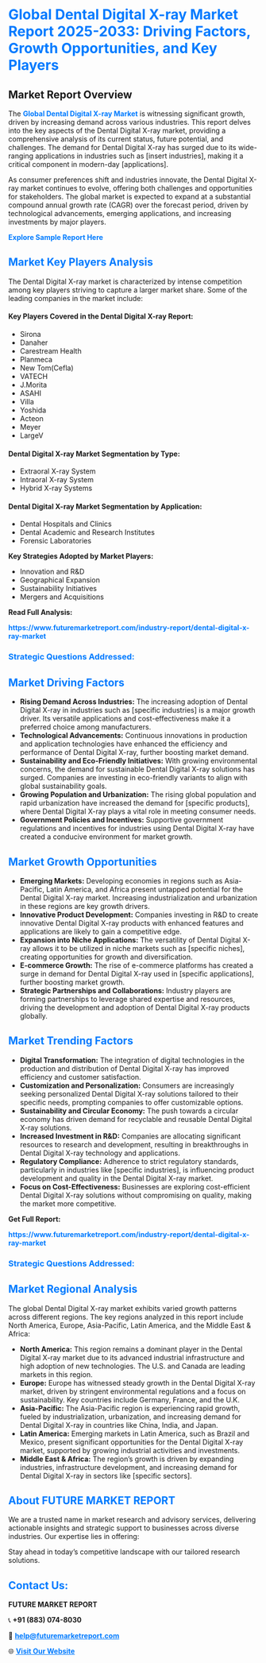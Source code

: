 <h1 style="color: #007BFF;">Global Dental Digital X-ray Market Report 2025-2033: Driving Factors, Growth Opportunities, and Key Players</h1>

<section id="overview">
<h2>Market Report Overview</h2>
<p>The <a href="https://www.futuremarketreport.com/industry-report/dental-digital-x-ray-market" style="color: #007BFF; text-decoration: none;"><strong>Global Dental Digital X-ray Market</strong></a> is witnessing significant growth, driven by increasing demand across various industries. This report delves into the key aspects of the Dental Digital X-ray market, providing a comprehensive analysis of its current status, future potential, and challenges. The demand for Dental Digital X-ray has surged due to its wide-ranging applications in industries such as [insert industries], making it a critical component in modern-day [applications].</p>
<p>As consumer preferences shift and industries innovate, the Dental Digital X-ray market continues to evolve, offering both challenges and opportunities for stakeholders. The global market is expected to expand at a substantial compound annual growth rate (CAGR) over the forecast period, driven by technological advancements, emerging applications, and increasing investments by major players.</p>
</section>

<section id="overview">
<p><a href="https://www.futuremarketreport.com/request-sample/reportId=89968" style="color: #007BFF; text-decoration: none;"><strong>Explore Sample Report Here</strong></a></p>
</section>

<section id="key-players">
<h2 style="color: #007BFF;">Market Key Players Analysis</h2>
<p>The Dental Digital X-ray market is characterized by intense competition among key players striving to capture a larger market share. Some of the leading companies in the market include:</p>
<h4>Key Players Covered in the Dental Digital X-ray Report:</h4>
<ul><li>Sirona</li><li>Danaher</li><li>Carestream Health</li><li>Planmeca</li><li>New Tom(Cefla)</li><li>VATECH</li><li>J.Morita</li><li>ASAHI</li><li>Villa</li><li>Yoshida</li><li>Acteon</li><li>Meyer</li><li>LargeV</li></ul>
<h4>Dental Digital X-ray Market Segmentation by Type:</h4>
<ul><li>Extraoral X-ray System</li><li>Intraoral X-ray System</li><li>Hybrid X-ray Systems</li></ul>

<h4>Dental Digital X-ray Market Segmentation by Application:</h4>
<ul><li>Dental Hospitals and Clinics</li><li>Dental Academic and Research Institutes</li><li>Forensic Laboratories</li></ul>
<p><strong>Key Strategies Adopted by Market Players:</strong></p>
<ul>
<li>Innovation and R&D</li>
<li>Geographical Expansion</li>
<li>Sustainability Initiatives</li>
<li>Mergers and Acquisitions</li>
</ul>
</section>

<section>
<p><strong>Read Full Analysis: </strong></p><a href="https://www.futuremarketreport.com/industry-report/dental-digital-x-ray-market" style="color: #007BFF; text-decoration: none;"><strong>https://www.futuremarketreport.com/industry-report/dental-digital-x-ray-market</strong></a>
<h3 style="color: #007BFF;">Strategic Questions Addressed:</h3>
</section>

<section id="driving-factors">
<h2 style="color: #007BFF;">Market Driving Factors</h2>
<ul>
<li><strong>Rising Demand Across Industries:</strong> The increasing adoption of Dental Digital X-ray in industries such as [specific industries] is a major growth driver. Its versatile applications and cost-effectiveness make it a preferred choice among manufacturers.</li>
<li><strong>Technological Advancements:</strong> Continuous innovations in production and application technologies have enhanced the efficiency and performance of Dental Digital X-ray, further boosting market demand.</li>
<li><strong>Sustainability and Eco-Friendly Initiatives:</strong> With growing environmental concerns, the demand for sustainable Dental Digital X-ray solutions has surged. Companies are investing in eco-friendly variants to align with global sustainability goals.</li>
<li><strong>Growing Population and Urbanization:</strong> The rising global population and rapid urbanization have increased the demand for [specific products], where Dental Digital X-ray plays a vital role in meeting consumer needs.</li>
<li><strong>Government Policies and Incentives:</strong> Supportive government regulations and incentives for industries using Dental Digital X-ray have created a conducive environment for market growth.</li>
</ul>
</section>

<section id="growth-opportunities">
<h2 style="color: #007BFF;">Market Growth Opportunities</h2>
<ul>
<li><strong>Emerging Markets:</strong> Developing economies in regions such as Asia-Pacific, Latin America, and Africa present untapped potential for the Dental Digital X-ray market. Increasing industrialization and urbanization in these regions are key growth drivers.</li>
<li><strong>Innovative Product Development:</strong> Companies investing in R&D to create innovative Dental Digital X-ray products with enhanced features and applications are likely to gain a competitive edge.</li>
<li><strong>Expansion into Niche Applications:</strong> The versatility of Dental Digital X-ray allows it to be utilized in niche markets such as [specific niches], creating opportunities for growth and diversification.</li>
<li><strong>E-commerce Growth:</strong> The rise of e-commerce platforms has created a surge in demand for Dental Digital X-ray used in [specific applications], further boosting market growth.</li>
<li><strong>Strategic Partnerships and Collaborations:</strong> Industry players are forming partnerships to leverage shared expertise and resources, driving the development and adoption of Dental Digital X-ray products globally.</li>
</ul>
</section>

<section id="trending-factors">
<h2 style="color: #007BFF;">Market Trending Factors</h2>
<ul>
<li><strong>Digital Transformation:</strong> The integration of digital technologies in the production and distribution of Dental Digital X-ray has improved efficiency and customer satisfaction.</li>
<li><strong>Customization and Personalization:</strong> Consumers are increasingly seeking personalized Dental Digital X-ray solutions tailored to their specific needs, prompting companies to offer customizable options.</li>
<li><strong>Sustainability and Circular Economy:</strong> The push towards a circular economy has driven demand for recyclable and reusable Dental Digital X-ray solutions.</li>
<li><strong>Increased Investment in R&D:</strong> Companies are allocating significant resources to research and development, resulting in breakthroughs in Dental Digital X-ray technology and applications.</li>
<li><strong>Regulatory Compliance:</strong> Adherence to strict regulatory standards, particularly in industries like [specific industries], is influencing product development and quality in the Dental Digital X-ray market.</li>
<li><strong>Focus on Cost-Effectiveness:</strong> Businesses are exploring cost-efficient Dental Digital X-ray solutions without compromising on quality, making the market more competitive.</li>
</ul>
</section>

<section>
<p><strong>Get Full Report: </strong></p><a href="https://www.futuremarketreport.com/industry-report/dental-digital-x-ray-market" style="color: #007BFF; text-decoration: none;"><strong>https://www.futuremarketreport.com/industry-report/dental-digital-x-ray-market</strong></a>
<h3 style="color: #007BFF;">Strategic Questions Addressed:</h3>
</section>


<section id="regional-analysis">
<h2 style="color: #007BFF;">Market Regional Analysis</h2>
<p>The global Dental Digital X-ray market exhibits varied growth patterns across different regions. The key regions analyzed in this report include North America, Europe, Asia-Pacific, Latin America, and the Middle East & Africa:</p>
<ul>
<li><strong>North America:</strong> This region remains a dominant player in the Dental Digital X-ray market due to its advanced industrial infrastructure and high adoption of new technologies. The U.S. and Canada are leading markets in this region.</li>
<li><strong>Europe:</strong> Europe has witnessed steady growth in the Dental Digital X-ray market, driven by stringent environmental regulations and a focus on sustainability. Key countries include Germany, France, and the U.K.</li>
<li><strong>Asia-Pacific:</strong> The Asia-Pacific region is experiencing rapid growth, fueled by industrialization, urbanization, and increasing demand for Dental Digital X-ray in countries like China, India, and Japan.</li>
<li><strong>Latin America:</strong> Emerging markets in Latin America, such as Brazil and Mexico, present significant opportunities for the Dental Digital X-ray market, supported by growing industrial activities and investments.</li>
<li><strong>Middle East & Africa:</strong> The region’s growth is driven by expanding industries, infrastructure development, and increasing demand for Dental Digital X-ray in sectors like [specific sectors].</li>
</ul>
</section>

<footer>
<h2 style="color: #007BFF;">About FUTURE MARKET REPORT</h2>
<p>We are a trusted name in market research and advisory services, delivering actionable insights and strategic support to businesses across diverse industries. Our expertise lies in offering:</p>

<p>Stay ahead in today’s competitive landscape with our tailored research solutions.</p>

<h2 style="color: #007BFF;">Contact Us:</h2>
<p><strong>FUTURE MARKET REPORT</strong></p>
<p>📞 <strong>+91 (883) 074-8030</strong></p>
<p>📧 <strong><a href="mailto:help@futuremarketreport.com" style="color: #007BFF;">help@futuremarketreport.com</a></strong></p>
<p>🌐 <strong><a href="https://www.futuremarketreport.com/" style="color: #007BFF;">Visit Our Website</a></strong></p>
</footer>